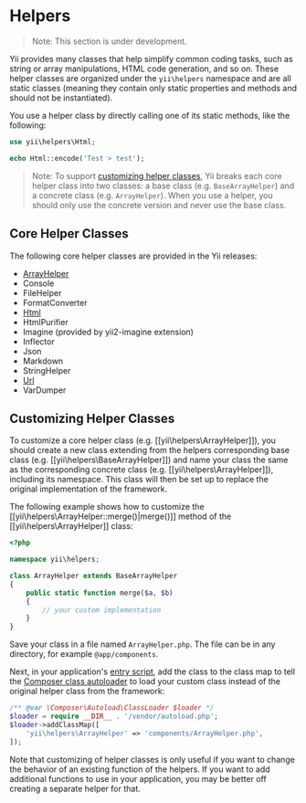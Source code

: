 Helpers
=======

> Note: This section is under development.

Yii provides many classes that help simplify common coding tasks, such as string or array manipulations,
HTML code generation, and so on. These helper classes are organized under the `yii\helpers` namespace and
are all static classes (meaning they contain only static properties and methods and should not be instantiated).

You use a helper class by directly calling one of its static methods, like the following:

```php
use yii\helpers\Html;

echo Html::encode('Test > test');
```

> Note: To support [customizing helper classes](#customizing-helper-classes), Yii breaks each core helper class
  into two classes: a base class (e.g. `BaseArrayHelper`) and a concrete class (e.g. `ArrayHelper`).
  When you use a helper, you should only use the concrete version and never use the base class.


Core Helper Classes
-------------------

The following core helper classes are provided in the Yii releases:

- [ArrayHelper](helper-array.md)
- Console
- FileHelper
- FormatConverter
- [Html](helper-html.md)
- HtmlPurifier
- Imagine (provided by yii2-imagine extension)
- Inflector
- Json
- Markdown
- StringHelper
- [Url](helper-url.md)
- VarDumper


Customizing Helper Classes <span id="customizing-helper-classes"></span>
--------------------------

To customize a core helper class (e.g. [[yii\helpers\ArrayHelper]]), you should create a new class extending
from the helpers corresponding base class (e.g. [[yii\helpers\BaseArrayHelper]]) and name your class the same
as the corresponding concrete class (e.g. [[yii\helpers\ArrayHelper]]), including its namespace. This class
will then be set up to replace the original implementation of the framework.

The following example shows how to customize the [[yii\helpers\ArrayHelper::merge()|merge()]] method of the
[[yii\helpers\ArrayHelper]] class:

```php
<?php

namespace yii\helpers;

class ArrayHelper extends BaseArrayHelper
{
    public static function merge($a, $b)
    {
        // your custom implementation
    }
}
```

Save your class in a file named `ArrayHelper.php`. The file can be in any directory, for example `@app/components`.

Next, in your application's [entry script](structure-entry-scripts.md), add the class to the class map
to tell the [Composer class autoloader](concept-autoloading.md) to load your custom
class instead of the original helper class from the framework:

```php
/** @var \Composer\Autoload\ClassLoader $loader */
$loader = require __DIR__ . '/vendor/autoload.php';
$loader->addClassMap([
    'yii\helpers\ArrayHelper' => 'components/ArrayHelper.php',
]);
```

Note that customizing of helper classes is only useful if you want to change the behavior of an existing function
of the helpers. If you want to add additional functions to use in your application, you may be better off creating a separate
helper for that.
